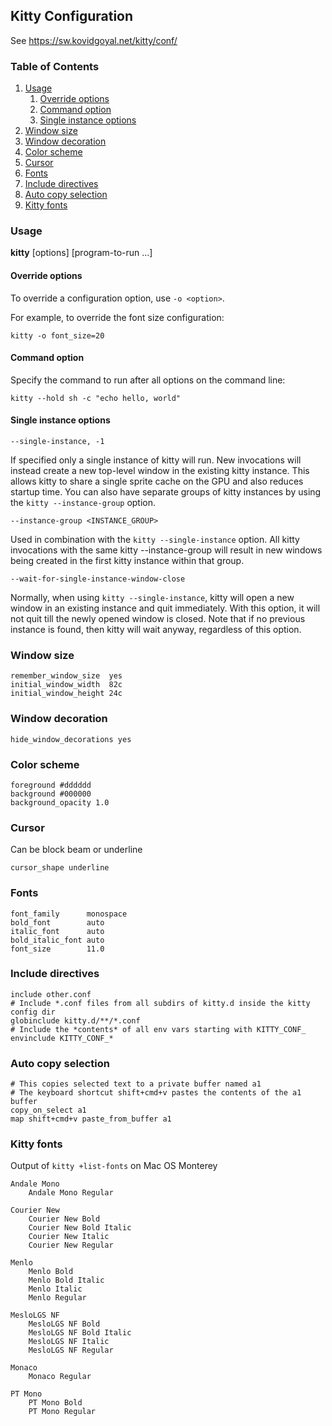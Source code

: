## Kitty Configuration

See https://sw.kovidgoyal.net/kitty/conf/

### Table of Contents

1. [Usage](#usage)
    1. [Override options](#override-options)
    1. [Command option](#command-option)
    1. [Single instance options](#single-instance-options)
1. [Window size](#window-size)
1. [Window decoration](#window-decoration)
1. [Color scheme](#color-scheme)
1. [Cursor](#cursor)
1. [Fonts](#fonts)
1. [Include directives](#include-directives)
1. [Auto copy selection](#auto-copy-selection)
1. [Kitty fonts](#kitty-fonts)

### Usage

**kitty** [options] [program-to-run ...]

#### Override options

To override a configuration option, use `-o <option>`.

For example, to override the font size configuration:

```
kitty -o font_size=20
```

#### Command option

Specify the command to run after all options on the command line:

```
kitty --hold sh -c "echo hello, world"
```

#### Single instance options

```
--single-instance, -1
```

If specified only a single instance of kitty will run. New invocations will
instead create a new top-level window in the existing kitty instance. This
allows kitty to share a single sprite cache on the GPU and also reduces
startup time. You can also have separate groups of kitty instances by using
the `kitty --instance-group` option.

```
--instance-group <INSTANCE_GROUP>
```

Used in combination with the `kitty --single-instance` option. All kitty
invocations with the same kitty --instance-group will result in new windows
being created in the first kitty instance within that group.

```
--wait-for-single-instance-window-close
```

Normally, when using `kitty --single-instance`, kitty will open a new window
in an existing instance and quit immediately. With this option, it will not
quit till the newly opened window is closed. Note that if no previous instance
is found, then kitty will wait anyway, regardless of this option.

### Window size

```
remember_window_size  yes
initial_window_width  82c
initial_window_height 24c
```

### Window decoration

```
hide_window_decorations yes
```

### Color scheme

```
foreground #dddddd
background #000000
background_opacity 1.0
```

### Cursor

Can be block beam or underline

```
cursor_shape underline
```

### Fonts

```
font_family      monospace
bold_font        auto
italic_font      auto
bold_italic_font auto
font_size        11.0
```

### Include directives

```
include other.conf
# Include *.conf files from all subdirs of kitty.d inside the kitty config dir
globinclude kitty.d/**/*.conf
# Include the *contents* of all env vars starting with KITTY_CONF_
envinclude KITTY_CONF_*
```

### Auto copy selection

```
# This copies selected text to a private buffer named a1
# The keyboard shortcut shift+cmd+v pastes the contents of the a1 buffer
copy_on_select a1
map shift+cmd+v paste_from_buffer a1
```

### Kitty fonts

Output of `kitty +list-fonts` on Mac OS Monterey

```
Andale Mono
    Andale Mono Regular

Courier New
    Courier New Bold
    Courier New Bold Italic
    Courier New Italic
    Courier New Regular

Menlo
    Menlo Bold
    Menlo Bold Italic
    Menlo Italic
    Menlo Regular

MesloLGS NF
    MesloLGS NF Bold
    MesloLGS NF Bold Italic
    MesloLGS NF Italic
    MesloLGS NF Regular

Monaco
    Monaco Regular

PT Mono
    PT Mono Bold
    PT Mono Regular
```
